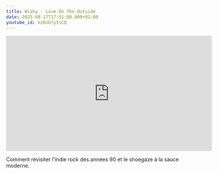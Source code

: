 ```yaml
---
title: Wishy - Love On The Outside
date: 2025-08-17T17:51:00.000+02:00
youtube_id: kz6nb7yIsCQ
---
```

<iframe width="560" height="315" src="https://www.youtube.com/embed/kz6nb7yIsCQ?si=f0Lt5ufxhNL_g5yx" title="YouTube video player" frameborder="0" allow="accelerometer; autoplay; clipboard-write; encrypted-media; gyroscope; picture-in-picture; web-share" referrerpolicy="strict-origin-when-cross-origin" allowfullscreen></iframe>

Comment révisiter l'indie rock des années 90 et le shoegaze à la sauce moderne.
